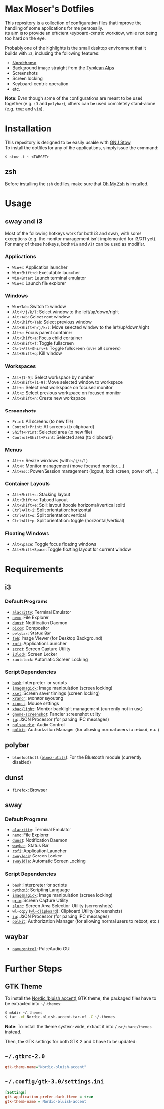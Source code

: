 # Max Moser's Dotfiles

This repository is a collection of configuration files that improve the handling of some applications for me personally.  
Its aim is to provide an efficient keyboard-centric workflow, while not being too hard on the eye.


Probably one of the highlights is the small desktop environment that it builds with `i3`, including the following features:

* [Nord theme](https://www.nordtheme.com/)
* Background image straight from the [Tyrolean Alps](https://www.alpbachtal.at/en)
* Screenshots
* Screen locking
* Keyboard-centric operation
* etc.


**Note**: Even though some of the configurations are meant to be used together (e.g. `i3` and `polybar`), others can be used completely stand-alone (e.g. `tmux` and `vim`).



# Installation

This repository is designed to be easily usable with [GNU Stow](https://www.gnu.org/software/stow/).  
To install the dotfiles for any of the applications, simply issue the command:

`$ stow -t ~ <TARGET>`


## zsh

Before installing the `zsh` dotfiles, make sure that [Oh My Zsh](https://github.com/ohmyzsh/ohmyzsh) is installed.



# Usage


## sway and i3

Most of the following hotkeys work for both i3 and sway, with some exceptions (e.g. the monitor management isn't implemented for i3/X11 yet).
For many of these hotkeys, both `Win` and `Alt` can be used as modifier.

### Applications

* `Win+e`: Application launcher
* `Win+Shift+d`: Executable launcher
* `Win+Enter`: Launch terminal emulator
* `Win+e`: Launch file explorer

### Windows

* `Win+Tab`: Switch to window
* `Alt+h/j/k/l`: Select window to the left/up/down/right
* `Alt+Tab`: Select next window
* `Alt+Shift+Tab`: Select previous window
* `Alt+Shift+h/j/k/l`: Move selected window to the left/up/down/right
* `Alt+a`: Focus parent container
* `Alt+Shift+a`: Focus child container
* `Alt+Shift+f`: Toggle fullscreen
* `Ctrl+Alt+Shift+f`: Toggle fullscreen (over all screens)
* `Alt+Shift+q`: Kill window

### Workspaces

* `Alt+[1-9]`: Select workspace by number
* `Alt+Shift+[1-9]`: Move selected window to workspace
* `Alt+n`: Select next workspace on focused monitor
* `Alt+p`: Select previous workspace on focused monitor
* `Alt+Shift+n`: Create new workspace

### Screenshots

* `Print`: All screens (to new file)
* `Control+Print`: All screens (to clipboard)
* `Shift+Print`: Selected area (to new file)
* `Control+Shift+Print`: Selected area (to clipboard)

### Menus

* `Alt+r`: Resize windows (with `h/j/k/l`)
* `Alt+M`: Monitor management (move focused monitor, ...)
* `Alt+Esc`: Power/Session management (logout, lock screen, power off, ...)

### Container Layouts

* `Alt+Shift+s`: Stacking layout
* `Alt+Shift+w`: Tabbed layout
* `Alt+Shift+e`: Split layout (toggle horizontal/vertical split)
* `Ctrl+Alt+i`: Split orientation: horizontal
* `Ctrl+Alt+o`: Split orientation: vertical
* `Ctrl+Alt+p`: Split orientation: toggle (horizontal/vertical)

### Floating Windows

* `Alt+Space`: Toggle focus floating windows
* `Alt+Shift+Space`: Toggle floating layout for current window



# Requirements


## i3

### Default Programs

* [`alacritty`](https://github.com/alacritty/alacritty): Terminal Emulator
* [`nemo`](https://wiki.archlinux.org/index.php/Nemo): File Explorer
* [`dunst`](https://github.com/dunst-project/dunst): Notification Daemon
* [`picom`](https://github.com/yshui/picom): Compositor
* [`polybar`](https://github.com/polybar/polybar): Status Bar
* [`feh`](https://feh.finalrewind.org/): Image Viewer (for Desktop Background)
* [`rofi`](https://github.com/davatorium/rofi): Application Launcher
* [`scrot`](https://github.com/resurrecting-open-source-projects/scrot): Screen Capture Utility
* [`i3lock`](https://github.com/i3/i3lock): Screen Locker
* `xautolock`: Automatic Screen Locking

### Script Dependencies

* [`bash`](https://www.gnu.org/software/bash/): Interpreter for scripts
* [`imagemagick`](https://imagemagick.org/index.php): Image manipulation (screen locking)
* [`xset`](https://www.x.org/wiki/): Screen saver timings (screen locking)
* [`xrandr`](https://www.x.org/wiki/): Monitor layouting
* [`xinput`](https://www.x.org/wiki/): Mouse settings
* [`xbacklight`](https://www.x.org/wiki/): Monitor backlight management (currently not in use)
* [`gnome-screenshot`](https://gitlab.gnome.org/GNOME/gnome-screenshot): Fancier screenshot utility
* [`jq`](https://stedolan.github.io/jq/): JSON Processor (for parsing IPC messages)
* [`pulseaudio`](https://www.x.org/wiki/): Audio Control
* [`polkit`](https://www.freedesktop.org/wiki/Software/polkit/): Authorization Manager (for allowing normal users to reboot, etc.)


## polybar

* `bluetoothctl` ([`bluez-utils`](http://www.bluez.org/)): For the Bluetooth module (currently disabled)


## dunst

* [`firefox`](https://www.mozilla.org/en-US/firefox/new/): Browser


## sway

### Default Programs

* [`alacritty`](https://github.com/alacritty/alacritty): Terminal Emulator
* [`nemo`](https://wiki.archlinux.org/index.php/Nemo): File Explorer
* [`dunst`](https://github.com/dunst-project/dunst): Notification Daemon
* [`waybar`](https://github.com/Alexays/Waybar/): Status Bar
* [`rofi`](https://github.com/davatorium/rofi): Application Launcher
* [`swaylock`](https://github.com/swaywm/swaylock): Screen Locker
* [`swayidle`](https://github.com/swaywm/swayidle): Automatic Screen Locking

### Script Dependencies

* [`bash`](https://www.gnu.org/software/bash/): Interpreter for scripts
* [`python3`](https://www.python.org/): Scripting Language
* [`imagemagick`](https://imagemagick.org/index.php): Image manipulation (screen locking)
* [`grim`](https://github.com/emersion/grim): Screen Capture Utility
* [`slurp`](https://github.com/emersion/slurp): Screen Area Selection Utility (screenshots)
* `wl-copy` ([`wl-clipboard`](https://github.com/bugaevc/wl-clipboard)): Clipboard Utility (screenshots)
* [`jq`](https://stedolan.github.io/jq/): JSON Processor (for parsing IPC messages)
* [`polkit`](https://www.freedesktop.org/wiki/Software/polkit/): Authorization Manager (for allowing normal users to reboot, etc.)


## waybar

* [`pavucontrol`](https://freedesktop.org/software/pulseaudio/pavucontrol/): PulseAudio GUI



# Further Steps


## GTK Theme

To install the [Nordic (bluish accent)](https://github.com/EliverLara/Nordic) GTK theme, the packaged files have to be extracted into `~/.themes`:

```bash
$ mkdir ~/.themes
$ tar -xf Nordic-bluish-accent.tar.xf -C ~/.themes
```

**Note**: To install the theme system-wide, extract it into `/usr/share/themes` instead.


Then, the GTK settings for both GTK 2 and 3 have to be updated:

`~/.gtkrc-2.0`
---
```ini
gtk-theme-name="Nordic-bluish-accent"
```

`~/.config/gtk-3.0/settings.ini`
---
```ini
[Settings]
gtk-application-prefer-dark-theme = true
gtk-theme-name = Nordic-bluish-accent
```

